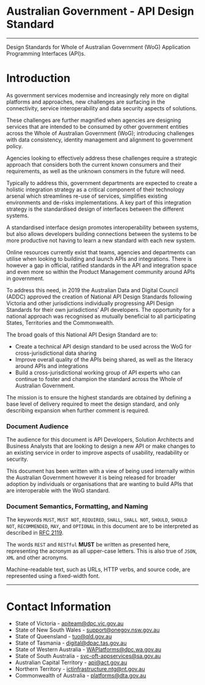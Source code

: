 # Australian Government - API Design Standard

______________________________________________________________________________
Design Standards for Whole of Australian Government (WoG) Application Programming Interfaces (API)s. 


# Introduction

As government services modernise and increasingly rely more on digital platforms and approaches, new challenges are surfacing in the connectivity, service interoperability and data security aspects of solutions.  

These challenges are further magnified when agencies are designing services that are intended to be consumed by other government entities across the Whole of Australian Government (WoG); introducing challenges with data consistency, identity management and alignment to government policy.

Agencies looking to effectively address these challenges require a strategic approach that considers both the current known consumers and their requirements, as well as the unknown consmers in the future will need.

Typically to address this, government departments are expected to create a holistic integration strategy as a critical component of their technology arsenal which streamlines re-use of services, simplifies existing environments and de-risks implementations. A key part of this integration strategy is the standardised design of interfaces between the different systems.

A standardised interface design promotes interoperability between systems, but also allows developers building connections between the systems to be more productive not having to learn a new standard with each new system.

Online resources currently exist that teams, agencies and departments can utilise when looking to building and launch APIs and integrations. There is however a gap in official, ratified standards in the API and integration space and even more so within the Product Management community around APIs in government.

To address this need, in 2019 the Australian Data and Digital Council (ADDC) approved the creation of National API Design Standards following Victoria and other jurisdictions individually progressing API Design Standards for their own jurisdictions’ API developers. The opportunity for a national approach was recognised as mutually beneficial to all participating States, Territories and the Commonwealth.

The broad goals of this National API Design Standard are to:

- Create a technical API design standard to be used across the WoG for cross-jurisdictional data sharing
- Improve overall quality of the APIs being shared, as well as the literacy around APIs and integrations
- Build a cross-jurisdictional working group of API experts who can continue to foster and champion the standard across the Whole of Australian Government.

The mission is to ensure the highest standards are obtained by defining a base level of delivery required to meet the design standard, and only describing expansion when further comment is required.


### Document Audience
The audience for this document is API Developers, Solution Architects and Business Analysts that are looking to design a new API or make changes to an existing service in order to improve aspects of usability, readability or security.

This document has been written with a view of being used internally within the Australian Government however it is being released for broader adoption by individuals or organisations that are wanting to build APIs that are interoperable with the WoG standard.



### Document Semantics, Formatting, and Naming
The keywords `MUST`, `MUST NOT`, `REQUIRED`, `SHALL`, `SHALL NOT`, `SHOULD`, `SHOULD NOT`, `RECOMMENDED`, `MAY`, and `OPTIONAL` in this document are to be interpreted as described in [RFC 2119](https://www.ietf.org/rfc/rfc2119.txt).

The words `REST` and `RESTful` **MUST** be written as presented here, representing the acronym as all upper-case letters. This is also true of `JSON`, `XML` and other acronyms.

Machine-readable text, such as URLs, HTTP verbs, and source code, are represented using a fixed-width font.



______________________________________________________________________________
# Contact Information

- State of Victoria - apiteam@dpc.vic.gov.au
- State of New South Wales - support@onegov.nsw.gov.au
- State of Queensland - tuo@qld.gov.au
- State of Tasmania - digital@dpac.tas.gov.au
- State of Western Australia - WAPlatforms@dpc.wa.gov.au
- State of South Australia - svc-oft-appservices@sa.gov.au
- Australian Capital Territory - api@act.gov.au
- Northern Territory - ictinfrastructure.ntg@nt.gov.au
- Commonwealth of Australia - platforms@dta.gov.au 







